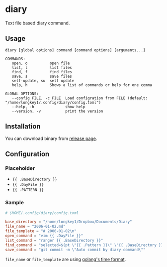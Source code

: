 # diary

Text file based diary command.

## Usage

```
diary [global options] command [command options] [arguments...]

COMMANDS:
   open, o          open file
   list, l          list files
   find, f          find files
   save, s          save files
   self-update, su  self update
   help, h          Shows a list of commands or help for one comma

GLOBAL OPTIONS:
   --config FILE, -c FILE  Load configration from FILE (default: "/home/longkey1/.config/diary/config.toml")
   --help, -h              show help
   --version, -v           print the version
```

## Installation

You can download binary from [release page](https://github.com/longkey1/diary/releases).

## Configuration

### Placeholder

- `{{ .BaseDirectory }}`
- `{{ .DayFile }}`
- `{{ .PATTERN }}`

### Sample

```toml
# $HOME/.config/diary/config.toml

base_directory = "/home/longkey1/Dropbox/Documents/Diary"
file_name = "2006-01-02.md"
file_template = "# 2006-01-02\n"
open_command = "vim {{ .DayFile }}"
list_command = "ranger {{ .BaseDirectory }}"
find_command = "selected=$(pt \"{{ .Pattern }}\" \"{{ .BaseDirectory }}\" | fzf --query \"$LBUFFER\" | awk -F : '{print \"-c \" $2 \" \" $1}'); [[ -n ${selected} ]] && echo $selected || true"
save_command = "git commit -m \"Auto commit by diary command\""
```

`file_name` or `file_template` are using [golang's time format](https://golang.org/src/time/format.go).
